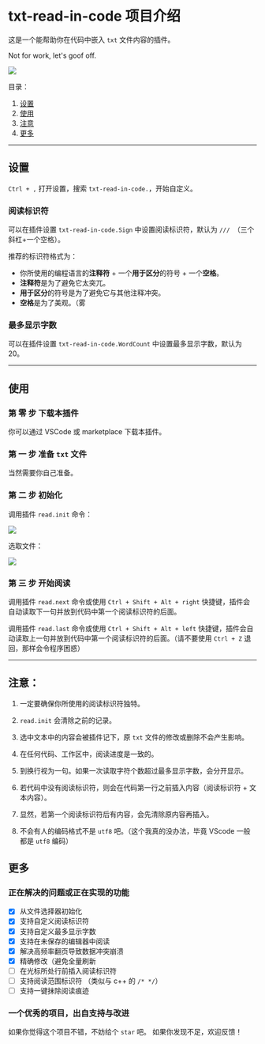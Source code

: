 # txt-read-in-code 项目介绍

这是一个能帮助你在代码中嵌入 `txt` 文件内容的插件。

Not for work, let's goof off.

![](https://image.baidu.com/search/down?url=https://tvax1.sinaimg.cn/large/008D5oyhly1hndslmi4lhg30hs0cv4qu.gif)

目录：
1. [设置](#设置)
2. [使用](#使用)
3. [注意](#注意)
4. [更多](#更多)

---

## 设置

`Ctrl + ,` 打开设置，搜索 `txt-read-in-code.`，开始自定义。

### 阅读标识符

可以在插件设置 `txt-read-in-code.Sign` 中设置阅读标识符，默认为 `/// `（三个斜杠+一个空格）。

推荐的标识符格式为：
- 你所使用的编程语言的**注释符** + 一个**用于区分**的符号 + 一个**空格**。
- **注释符**是为了避免它太突兀。
- **用于区分**的符号是为了避免它与其他注释冲突。
- **空格**是为了美观。（雾

### 最多显示字数

可以在插件设置 `txt-read-in-code.WordCount` 中设置最多显示字数，默认为 20。

---

## 使用

### 第 零 步 下载本插件

你可以通过 VSCode 或 marketplace 下载本插件。

### 第 一 步 准备 `txt` 文件

当然需要你自己准备。

### 第 二 步 初始化

调用插件 `read.init` 命令：

![](https://image.baidu.com/search/down?url=https://tvax3.sinaimg.cn/large/008D5oyhly1hnveg1m0ogj30sg0lcabx.jpg)

选取文件：

![](https://image.baidu.com/search/down?url=https://tvax3.sinaimg.cn/large/008D5oyhly1hnvegis01cj30q30etwhz.jpg)

### 第 三 步 开始阅读

调用插件 `read.next` 命令或使用 `Ctrl + Shift + Alt + right` 快捷键，插件会自动读取下一句并放到代码中第一个阅读标识符的后面。

调用插件 `read.last` 命令或使用 `Ctrl + Shift + Alt + left` 快捷键，插件会自动读取上一句并放到代码中第一个阅读标识符的后面。（请不要使用 `Ctrl + Z` 退回，那样会令程序困惑）

---

## 注意：

1. 一定要确保你所使用的阅读标识符独特。

1. `read.init` 会清除之前的记录。

1. 选中文本中的内容会被插件记下，原 `txt` 文件的修改或删除不会产生影响。

1. 在任何代码、工作区中，阅读进度是一致的。

1. 到换行视为一句。如果一次读取字符个数超过最多显示字数，会分开显示。

1. 若代码中没有阅读标识符，则会在代码第一行之前插入内容（阅读标识符 + 文本内容）。

1. 显然，若第一个阅读标识符后有内容，会先清除原内容再插入。

1. 不会有人的编码格式不是 `utf8` 吧。（这个我真的没办法，毕竟 VScode 一般都是 `utf8` 编码）

## 更多

### 正在解决的问题或正在实现的功能

- [x] 从文件选择器初始化
- [x] 支持自定义阅读标识符
- [x] 支持自定义最多显示字数
- [x] 支持在未保存的编辑器中阅读
- [x] 解决高频率翻页导致数据冲突崩溃
- [x] 精确修改（避免全量刷新
- [ ] 在光标所处行前插入阅读标识符
- [ ] 支持阅读范围标识符 （类似与 c++ 的 `/* */`）
- [ ] 支持一键抹除阅读痕迹

### 一个优秀的项目，出自支持与改进

如果你觉得这个项目不错，不妨给个 `star` 吧。
如果你发现不足，欢迎反馈！
